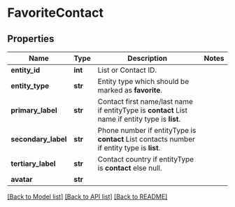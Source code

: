# FavoriteContact

## Properties
Name | Type | Description | Notes
------------ | ------------- | ------------- | -------------
**entity_id** | **int** | List or Contact ID. | 
**entity_type** | **str** | Entity type which should be marked as **favorite**. | 
**primary_label** | **str** | Contact first name/last name if entityType is **contact** List name if entity type is **list**. | 
**secondary_label** | **str** | Phone number if entityType is **contact** List contacts number if entity type is **list**. | 
**tertiary_label** | **str** | Contact country if entityType is **contact** else null. | 
**avatar** | **str** |  | 

[[Back to Model list]](../README.md#documentation-for-models) [[Back to API list]](../README.md#documentation-for-api-endpoints) [[Back to README]](../README.md)


